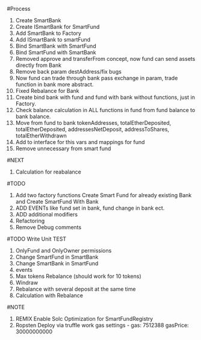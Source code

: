 
#Process

1) Create SmartBank
2) Create ISmartBank for SmartFund
3) Add SmartBank to Factory
4) Add ISmartBank to smartFund
5) Bind SmartBank with SmartFund
6) Bind SmartFund with SmartBank
7) Removed approve and transferFrom concept, now fund can send assets directly from Bank
8) Remove back param destAddress/fix bugs
9) Now fund can trade through bank pass exchange in param, trade function in bank more abstract.
10) Fixed Rebalance for Bank
11) Create bind bank with fund and fund with bank without functions, just in Factory.
12) Check balance calculation in ALL functions in fund from fund balance to bank balance.
13) Move from fund to bank tokenAddresses, totalEtherDeposited, totalEtherDeposited, addressesNetDeposit, addressToShares, totalEtherWithdrawn
14) Add to interface for this vars and mappings for fund
15) Remove unnecessary from smart fund

#NEXT
1) Calculation for reabalance

#TODO
1) Add two factory functions Create Smart Fund for already existing Bank and Create SmartFund With Bank
2) ADD EVENTs like fund set in bank, fund change in bank ect.
3) ADD additional modifiers
4) Refactoring
5) Remove Debug comments


#TODO Write Unit TEST
1) OnlyFund and OnlyOwner permissions
2) Change SmartFund in SmartBank
3) Change SmartBank in SmartFund
4) events
5) Max tokens Rebalance (should work for 10 tokens)
6) Windraw
7) Rebalance with several deposit at the same time
8) Calculation with Rebalance

#NOTE
1) REMIX Enable Solc Optimization for SmartFundRegistry
2) Ropsten Deploy via truffle work gas settings - gas: 7512388 gasPrice: 30000000000
